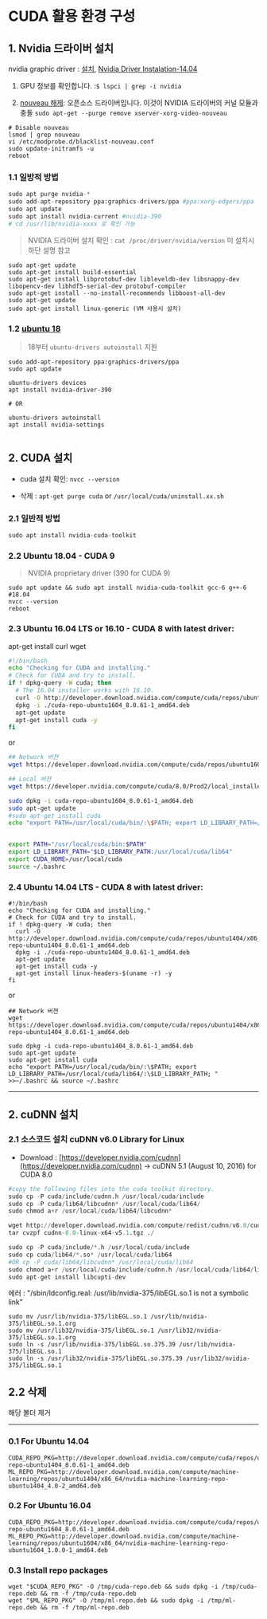 # CUDA 활용 환경 구성

## 1. Nvidia 드라이버 설치

 nvidia graphic driver : [설치](http://www.nvidia.com/Download/index.aspx?lang=en-us), [Nvidia Driver Instalation-14.04 ](https://goo.gl/kfzWfJ)

1. GPU 정보를 확인합니다. :`$ lspci | grep -i nvidia`

2. [nouveau 해제](https://gist.github.com/haje01/f13053738853f39ce5a2#nouveau-해제): 오픈소스 드라이버입니다. 이것이 NVIDIA 드라이버의 커널 모듈과 충돌 `sudo apt-get --purge remove xserver-xorg-video-nouveau`
  
  ```
  # Disable nouveau
  lsmod | grep nouveau
  vi /etc/modprobe.d/blacklist-nouveau.conf
  sudo update-initramfs -u
  reboot
  ```
  
### 1.1 일방적 방법 



```python
sudo apt purge nvidia-*
sudo add-apt-repository ppa:graphics-drivers/ppa #ppa:xorg-edgers/ppa
sudo apt update
sudo apt install nvidia-current #nvidia-390
# cd /usr/lib/nvidia-xxxx 로 확인 가능
```

> NVIDIA 드라이버 설치 확인 : `cat /proc/driver/nvidia/version` 미 설치시 하단 설명 참고

```
sudo apt-get update
sudo apt-get install build-essential
sudo apt-get install libprotobuf-dev libleveldb-dev libsnappy-dev libopencv-dev libhdf5-serial-dev protobuf-compiler
sudo apt-get install --no-install-recommends libboost-all-dev
sudo apt-get update
sudo apt-get install linux-generic (VM 사용시 설치)
```



### 1.2 [ubuntu 18](https://linuxconfig.org/how-to-install-the-nvidia-drivers-on-ubuntu-18-04-bionic-beaver-linux)

> 18부터 `ubuntu-drivers autoinstall` 지원 

```
sudo add-apt-repository ppa:graphics-drivers/ppa
sudo apt update

ubuntu-drivers devices
apt install nvidia-driver-390

# OR 

ubuntu-drivers autoinstall
apt install nvidia-settings


```


## 2. CUDA 설치 

- cuda 설치 확인: `nvcc --version`

- 삭제 : `apt-get purge cuda` or `/usr/local/cuda/uninstall.xx.sh`

### 2.1 일반적 방법 

```python
sudo apt install nvidia-cuda-toolkit  

```

### 2.2 Ubuntu 18.04 - CUDA 9

> NVIDIA proprietary driver \(390 for CUDA 9\)

```
sudo apt update && sudo apt install nvidia-cuda-toolkit gcc-6 g++-6  #18.04
nvcc --version
reboot
```

### 2.3 Ubuntu 16.04 LTS or 16.10 - CUDA 8 with latest driver:

apt-get install curl wget

```bash
#!/bin/bash
echo "Checking for CUDA and installing."
# Check for CUDA and try to install.
if ! dpkg-query -W cuda; then
  # The 16.04 installer works with 16.10.
  curl -O http://developer.download.nvidia.com/compute/cuda/repos/ubuntu1604/x86_64/cuda-repo-ubuntu1604_8.0.61-1_amd64.deb
  dpkg -i ./cuda-repo-ubuntu1604_8.0.61-1_amd64.deb
  apt-get update
  apt-get install cuda -y
fi
```
or

```bash
## Network 버젼 
wget https://developer.download.nvidia.com/compute/cuda/repos/ubuntu1604/x86_64/cuda-repo-ubuntu1604_8.0.61-1_amd64.deb

## Local 버젼 
wget https://developer.nvidia.com/compute/cuda/8.0/Prod2/local_installers/cuda-repo-ubuntu1604-8-0-local-ga2_8.0.61-1_amd64-deb` 1.9G

sudo dpkg -i cuda-repo-ubuntu1604_8.0.61-1_amd64.deb
sudo apt-get update
#sudo apt-get install cuda
echo "export PATH=/usr/local/cuda/bin/:\$PATH; export LD_LIBRARY_PATH=/usr/local/cuda/lib64/:\$LD_LIBRARY_PATH; " >>~/.bashrc && source ~/.bashrc


export PATH="/usr/local/cuda/bin:$PATH"  
export LD_LIBRARY_PATH="$LD_LIBRARY_PATH:/usr/local/cuda/lib64"
export CUDA_HOME=/usr/local/cuda
source ~/.bashrc
```



### 2.4 Ubuntu 14.04 LTS - CUDA 8 with latest driver:

```bahs
#!/bin/bash
echo "Checking for CUDA and installing."
# Check for CUDA and try to install.
if ! dpkg-query -W cuda; then
  curl -O http://developer.download.nvidia.com/compute/cuda/repos/ubuntu1404/x86_64/cuda-repo-ubuntu1404_8.0.61-1_amd64.deb
  dpkg -i ./cuda-repo-ubuntu1404_8.0.61-1_amd64.deb
  apt-get update
  apt-get install cuda -y
  apt-get install linux-headers-$(uname -r) -y
fi
```
or 
```
## Network 버젼
wget https://developer.download.nvidia.com/compute/cuda/repos/ubuntu1404/x86_64/cuda-repo-ubuntu1404_8.0.61-1_amd64.deb

sudo dpkg -i cuda-repo-ubuntu1404_8.0.61-1_amd64.deb
sudo apt-get update
sudo apt-get install cuda
echo "export PATH=/usr/local/cuda/bin/:\$PATH; export LD_LIBRARY_PATH=/usr/local/cuda/lib64/:\$LD_LIBRARY_PATH; " >>~/.bashrc && source ~/.bashrc
```





---

## 2. cuDNN 설치

### 2.1 소스코드 설치 cuDNN v6.0 Library for Linux

* Download : [https://developer.nvidia.com/cudnn](https://developer.nvidia.com/cudnn) -&gt;  cuDNN 5.1 \(August 10, 2016\) for CUDA 8.0

```python
#copy the following files into the cuda toolkit directory.
sudo cp -P cuda/include/cudnn.h /usr/local/cuda/include
sudo cp -P cuda/lib64/libcudnn* /usr/local/cuda/lib64/
sudo chmod a+r /usr/local/cuda/lib64/libcudnn*

wget http://developer.download.nvidia.com/compute/redist/cudnn/v6.0/cudnn-8.0-linux-x64-v6.0.tgz
tar cvzpf cudnn-8.0-linux-x64-v5.1.tgz ./

sudo cp -P cuda/include/*.h /usr/local/cuda/include
sudo cp cuda/lib64/*.so* /usr/local/cuda/lib64  
#OR cp -P cuda/lib64/libcudnn* /usr/local/cuda/lib64
sudo chmod a+r /usr/local/cuda/include/cudnn.h /usr/local/cuda/lib64/libcudnn*
sudo apt-get install libcupti-dev
```

에러 : "/sbin/ldconfig.real: /usr/lib/nvidia-375/libEGL.so.1 is not a symbolic link"

```
sudo mv /usr/lib/nvidia-375/libEGL.so.1 /usr/lib/nvidia-375/libEGL.so.1.org
sudo mv /usr/lib32/nvidia-375/libEGL.so.1 /usr/lib32/nvidia-375/libEGL.so.1.org
sudo ln -s /usr/lib/nvidia-375/libEGL.so.375.39 /usr/lib/nvidia-375/libEGL.so.1
sudo ln -s /usr/lib32/nvidia-375/libEGL.so.375.39 /usr/lib32/nvidia-375/libEGL.so.1
```

## 2.2 삭제

해당 볼더 제거

---

### 0.1 For Ubuntu 14.04

```
CUDA_REPO_PKG=http://developer.download.nvidia.com/compute/cuda/repos/ubuntu1404/x86_64/cuda-repo-ubuntu1404_8.0.61-1_amd64.deb
ML_REPO_PKG=http://developer.download.nvidia.com/compute/machine-learning/repos/ubuntu1404/x86_64/nvidia-machine-learning-repo-ubuntu1404_4.0-2_amd64.deb
```

### 0.2 For Ubuntu 16.04

```
CUDA_REPO_PKG=http://developer.download.nvidia.com/compute/cuda/repos/ubuntu1604/x86_64/cuda-repo-ubuntu1604_8.0.61-1_amd64.deb
ML_REPO_PKG=http://developer.download.nvidia.com/compute/machine-learning/repos/ubuntu1604/x86_64/nvidia-machine-learning-repo-ubuntu1604_1.0.0-1_amd64.deb
```

### 0.3 Install repo packages

```
wget "$CUDA_REPO_PKG" -O /tmp/cuda-repo.deb && sudo dpkg -i /tmp/cuda-repo.deb && rm -f /tmp/cuda-repo.deb
wget "$ML_REPO_PKG" -O /tmp/ml-repo.deb && sudo dpkg -i /tmp/ml-repo.deb && rm -f /tmp/ml-repo.deb
```



